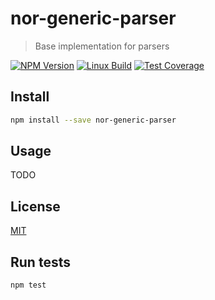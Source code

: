 # nor-generic-parser

> Base implementation for parsers

[![NPM Version][npm-image]][npm-url]
[![Linux Build][travis-image]][travis-url]
[![Test Coverage][coveralls-image]][coveralls-url]

## Install

```bash
npm install --save nor-generic-parser
```

## Usage

TODO

## License

[MIT](LICENSE)

## Run tests

```bash
npm test
```

[npm-image]: https://img.shields.io/npm/v/nor-generic-parser.svg
[npm-url]: https://npmjs.org/package/nor-generic-parser
[travis-image]: https://img.shields.io/travis/sendanor/nor-generic-parser/master.svg
[travis-url]: https://travis-ci.org/sendanor/nor-generic-parser
[coveralls-image]: https://img.shields.io/coveralls/sendanor/nor-generic-parser/master.svg
[coveralls-url]: https://coveralls.io/r/sendanor/nor-generic-parser?branch=master